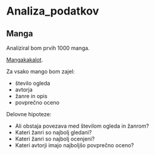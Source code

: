# Analiza_podatkov
## Manga

Analiziral bom prvih 1000 manga.

[Mangakakalot](http://mangakakalot.com/manga_list?type=topview&category=all&state=all&page=1).

Za vsako mango bom zajel:
* število ogleda
* avtorja
* žanre in opis
* povprečno oceno

Delovne hipoteze:
* Ali obstaja povezava med številom ogleda in žanrom?
* Kateri žanri so najbolj gledani?
* Kateri žanri so najbolj ocenjeni?
* Kateri avtorji imajo najboljšo povprečno oceno?
